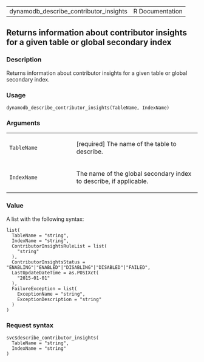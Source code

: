 <table style="width: 100%;">
<tbody>
<tr class="odd">
<td>dynamodb_describe_contributor_insights</td>
<td style="text-align: right;">R Documentation</td>
</tr>
</tbody>
</table>

## Returns information about contributor insights for a given table or global secondary index

### Description

Returns information about contributor insights for a given table or
global secondary index.

### Usage

    dynamodb_describe_contributor_insights(TableName, IndexName)

### Arguments

<table>
<colgroup>
<col style="width: 35%" />
<col style="width: 65%" />
</colgroup>
<tbody>
<tr class="odd">
<td><code
id="dynamodb_describe_contributor_insights_:_TableName">TableName</code></td>
<td><p>[required] The name of the table to describe.</p></td>
</tr>
<tr class="even">
<td><code
id="dynamodb_describe_contributor_insights_:_IndexName">IndexName</code></td>
<td><p>The name of the global secondary index to describe, if
applicable.</p></td>
</tr>
</tbody>
</table>

### Value

A list with the following syntax:

    list(
      TableName = "string",
      IndexName = "string",
      ContributorInsightsRuleList = list(
        "string"
      ),
      ContributorInsightsStatus = "ENABLING"|"ENABLED"|"DISABLING"|"DISABLED"|"FAILED",
      LastUpdateDateTime = as.POSIXct(
        "2015-01-01"
      ),
      FailureException = list(
        ExceptionName = "string",
        ExceptionDescription = "string"
      )
    )

### Request syntax

    svc$describe_contributor_insights(
      TableName = "string",
      IndexName = "string"
    )
